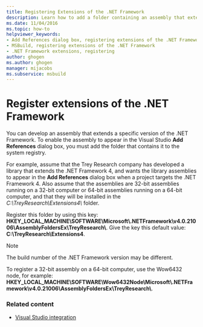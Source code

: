 ```yaml
---
title: Registering Extensions of the .NET Framework
description: Learn how to add a folder containing an assembly that extends a specific version of the .NET Framework to the system registry.
ms.date: 11/04/2016
ms.topic: how-to
helpviewer_keywords:
- Add References dialog box, registering extensions of the .NET Framework
- MSBuild, registering extensions of the .NET Framework
- .NET Framework extensions, registering
author: ghogen
ms.author: ghogen
manager: mijacobs
ms.subservice: msbuild
---
```

# Register extensions of the .NET Framework

You can develop an assembly that extends a specific version of the .NET Framework. To enable the assembly to appear in the Visual Studio **Add References** dialog box, you must add the folder that contains it to the system registry.

 For example, assume that the Trey Research company has developed a library that extends the .NET Framework 4, and wants the library assemblies to appear in the **Add References** dialog box when a project targets the .NET Framework 4. Also assume that the assemblies are 32-bit assemblies running on a 32-bit computer or 64-bit assemblies running on a 64-bit computer, and that they will be installed in the *C:\TreyResearch\Extensions4\\* folder.

 Register this folder by using this key: **HKEY_LOCAL_MACHINE\SOFTWARE\Microsoft\\.NETFramework\v4.0.21006\AssemblyFoldersEx\TreyResearch\\**. Give the key this default value: **C:\TreyResearch\Extensions4**.

> [!NOTE]
> The build number of the .NET Framework version may be different.

 To register a 32-bit assembly on a 64-bit computer, use the Wow6432 node, for example: **HKEY_LOCAL_MACHINE\SOFTWARE\Wow6432Node\Microsoft\\.NETFramework\v4.0.21006\AssemblyFoldersEx\TreyResearch\\**.

### Related content

- [Visual Studio integration](../msbuild/visual-studio-integration-msbuild.md)
